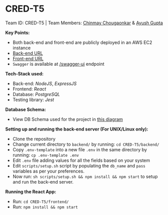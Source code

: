 # CRED-T5
Team ID: CRED-T5 | Team Members: [Chinmay Chougaonkar](https://github.com/chinmay0402) &amp; [Ayush Gupta](https://github.com/ayush-0101)

**Key Points:**
- Both back-end and front-end are publicly deployed in an AWS EC2 instance
- [Back-end URL](http://ec2-3-16-46-99.us-east-2.compute.amazonaws.com:8080/)
- [Front-end URL](http://ec2-3-16-46-99.us-east-2.compute.amazonaws.com:3000/)
- `Swagger` is available at [/swagger-ui](http://ec2-3-16-46-99.us-east-2.compute.amazonaws.com:8080/swagger-ui) endpoint

**Tech-Stack used:**
- Back-end: *NodeJS*, *ExpressJS*
- Frontend: *React*
- Database: *PostgreSQL*
- Testing library: *Jest*

**Database Schema:**
- View DB Schema used for the project in [this diagram](https://viewer.diagrams.net/?highlight=0000ff&edit=_blank&layers=1&nav=1&title=er-diagram-cwod-cred-t5-p0.drawio#R7V1tc6I6G%2F41zux%2B6A6IgH70rbs923b3dOs%2Bu88XJ5VUOYvgALZ6fv1J5EUlUXkNAZnpTCVCQK47V5IrFzctabjcfLbBavFgadBotQVt05JGrXa7LfUE9A%2BXbL0SUVQ7Xsnc1jW%2FbF%2FwQ%2F8X%2BoX%2BgfO1rkHnaEfXsgxXXx0XzizThDP3qAzYtvV%2BvNurZRyfdQXm%2FhmFfcGPGTAgsdv%2FdM1deKVd%2BWDvL1CfL4Izi4L%2FzRIEO%2FsFzgJo1vtREdy4t5bp%2Bpf4HdpLYELTRd88APsPtFvyeOG6%2BJf2W%2B1b9PeK9%2F40t6y5AcFKdz7NrCUqnjlol9tXsNQNfJ8PKhr4FaHTSeOWNLQty%2FU%2BLTdDaGCwAhi8a7o98W14H2xcb4wDfi0W%2F%2F%2B6%2FvXPXFYHm8%2BC%2BPKmizeSD%2F4bMNb%2BDZ4BW3P8O%2BRug9uObtYKf3TBCy4aOC6wXT86JAEVILxdoJvop0kjcbdtGGDl6LvdvZKFbmj3YGut3aCiYGvwqm%2Bg9uQFB94Xxck9qgxv4srxbf7hXwz%2BGhj63ESfZ%2Bi34zMObOiga7kHjhtWsDY1qPnHO3%2BgO1sEG65t%2FYFDy7Ds3W%2BT1G6335d2V2EYB%2BWD9rDXH%2FinPyjvKJ2ePELlJAQ%2BKm%2FQduHmoMiH5DO0ltC1t2iXoEUG4em3x3bH337fB7ek%2BGWLg8AOYxb40ToP6w5P94QaIDBRaCY7H%2B10UuRswEA33gQuHOAb7RxGHvpw8Ev3Rbt4TBKbMhGbJ8MSYeDqwNj%2F4GgAYuA121o9A3sOXb9gZek4fsZv0GvzQiQGTMvENbnWyv%2FSgK%2FBsS%2BW66K27kebf6PCSnd3SR6gP3TfhsInuYUCpj1E2%2BJ%2BexdDK8tGsWWioEStB9cBURC%2FQxzIlPg634gvR932GM1LQRZF%2FTDGjuBOjK1CYPv9azJ0d90L2KObGDghAlyUZCx0P1%2BNXQ%2Bx0DUNmgkQkWMjcggBUwRUKvNP0UFt4cNkcodKhNH4tj%2B5f0af1qjbn84h4nfU5qdvnQ8fP5YMV9AHePsOnBWY6eb83jtSKQ3PzekWxhbfbiXYM4pqFdhTKZ09exmxzb0xQk0P6sva1Lqx4SiLOoMhU5Q6TQtT5%2FBL%2F%2BmDqCB6FCaPd39PxujD4zfMoY%2BT%2B3vuWZMNdLywZEckoLwylkw3UYo9IcqJcntlU26nXV%2FK7cSftZZGuRJx%2B%2BFmpdvbqYbGoyHtyh%2BjZCt8eN5iUPpYw3lA5%2F79u84UnABKXihYbF%2F9SJUjohXbZTOt2K7x6HYf7PxyrSiR41sTLOHUMqd4nItJ9Wf%2FCRPu1Qxtk%2BBWArH%2Bqy5mn8W7rxr8M%2FjrXnF%2Fmh3lhpT2r4xWiyNJmSFJUrHNKo3zQZFnw5YLgqReIaldW2vXQXdXQ3wzBUs0o8JLhh%2FuHp%2BPCPJIUBVqQpcZMeRlFNoh5fCGLXNiy27ZQ8oOOcO4LXu1KcfpuxobkdKm7%2BSQfqeYrh1oH684RSbv3x53pHk%2FfsYy6rD%2FY9gfjSvJnIerUe38keWFR2Vy7oBBbgwlI0aGkhspmMGfc5S0KTFx1lGSLSiqobKX7%2BQIW08mJwcN3OIaPCmM18nJIfOvjcukNk72q42TIzGep7vUcDmKDb6NkFMUe9KcHGzZsx5Czvm45Zg6SSnnVbcdd4r17tYV6twJMOOGHhvlpih6pLku2NJj1qVhnumRf9lGJmUbA5DsWGtCzEOCYUuIwaCmIcTcCZHqjmDKiEpWKYVjRlTi41EWIyqk2gGXQDdOjRVbgQm4zhyZADduOJLUTK6MI8vw%2FaYgXJrTgi3hZlVfeCZcKTYepREuKZCsgOO8W7Z2jfPzBIiVQLWLZX8iud0Xc3ZnzibG5OnP7eymW43HeAsfjhKQxSbMZM6KotiRDi4poFWFHS%2FgcSaWS2FH%2BvVQHuJFceu06uw%2ByxM4bsajMTzvUJvDYBUM%2FVrd3T5BA7i6ZY7333hrZZ6NQkS%2FeLBwl4bfFqCp9XEGFrQ5fkKgPVsPwNyeH%2FCdMDCg89vbX0GTwxu%2F8QYiRH9ztDn8crQNtja6%2Byu4HPT54Ci0tT8IbwTHkBD7qDvW2p7Bc%2FQZJKgJeotTOwZGG3yL4w6DwsQyhwESFto7aN7g0QWfSdXxHXc3%2B4AMTRuBiUONRJ732%2F2j9sFHVCRFKhKjFXn3hqgoryQewekOAht1kaYDZjhwG1vQiJEtSOkex4FMWfrsdCgRnTLPzI0YiTsKxVJbUAmJZtTGnhRvOBo25iz2JGqUFdaxqqRgVyd7khqfCMqawauk1HbQAzQupYywnh7BdkSmMDcupaJING5XXRy2NXYpqfy7lFRSZDn9kBn3NMkGK25osXEnFUWLFHcSY1qssTtJ5d%2BdpJKamYtzvYQ5uKLJYIbtVl%2FAX%2F%2F0jsA5YfCpR7XmzDwMTGw5s9sszpewOJ%2BcgGluKLYM3K3x4nyX%2F8V5ytLuEtqzBfCGpldgD00AEjfsmnXJtmFXNuxKsT4xZtescxee2VWJjUdp7EpOL2bAhXNrd1VXwa7xQeKGXbMmr2vYlQ27UqxTbNk1kC%2FqmZQmbAf88muPXPY9XJhyXES2S%2FQrmwQ1eaDMC0H32pcJmiunFVPHlCj4iF60TAXQ82OZCpbJAodLLxJCcS1TnahVJlpRwZapHil%2FrcB2uevuT%2FFKY5fK1y4lRpIoxbZLidFgyY%2B4qrHAXr5LqRdfk%2BHFpdQjhbQ6uZR6%2FK%2Bx90hVzCfdxqGUEVJuRn7NUnxRBFq6Q6lX46X4Hv9L8T1S9bpOh1ICrEqgRfqjUVf%2F%2BpUTkMVmSi4cSnRsq%2FsqlVRP%2BXVLo0Xq9VAk3qPXVYkC7X1Vv7%2BPPW%2FSCB1w67%2B0qtKvrcoTS15osyLT8SrSJlNfER3c6hre07Q1L5Y54k1yMr57rH0KgW1CjTaobF3z0%2B2n8ONl5i0KV%2B%2FoTMSM1bIJiQLZFdZoJXsfvPzOv0WBlibJky%2Bbdex8MeaHVMmJe4h19VcKuVoOjGZPoL1TpUNb3C7unSrhSj3nfWr564H7hpJpQTBOsor80BVJ6aBOK4L76OW4UxVJg9iJzrRZFUwO65k3lqlsYW5XgkjLn5ykIFLawiBjIs069eR5ahKGLs8sSs4Ol4hxFjQVh3uuZARWCdxIfY9vNRJjVZIZaWuDRTEjFdusvR4fvHg2bLlgReoVkp3SFgK7xpSYESd%2BBotNNuvCKJG67sd4tFjdfNYxBiBybETKGy2SJk0TutPrdJMlQawEhqSvRTYuWzpk8Tkz2VpfUQRJR7e6PttUC%2BtqafRIvx5S89fWcNqYyjLiyc%2FwsjHjFje8pD3yz3h4SbbfOjklxPiYlDbADOYY1EWdGbC1xiaRC8DcUGo7hohZ9Qf%2B076OhcQ9bqIAyZ%2BZXMwTEMYMN4kClEiigNC2kzRRgBqpSIpWlF%2BiALp8FsOCzmNkCwkiO32Exk9lEbq%2F%2BAnRSPqBjpwyRKMVKdGK8gtR6oCbEqI2XOqmBu3qW9QYJrO4MNk53wffdCIvgYqfzaKwmWxFdPTC3WtpZrHiCbt%2FCdks6NdHiugV8q6lQoSz90JSVPSAdq%2FSuJYnprw8gNhIRYUxKMt0FvTru67ntkXOntumaEQhfbr6cq%2B1dy9I7Tdfvtw8PHBPpGzQ5IU44whCDXGmIs7SE14EUFZSYE8DSIn6Ov16SGdbSJ3n1HX0b%2FJ49%2FdkXDOZPX9keaHRDjnLe7HW6LxTG74jpBt9h5W%2B0xbIWJAUmpyjFBYM1XD9cCnneA0piZxDBbe4hk5ONGsu53Q4s%2F10yOngEdU2mk5GYM8sVjMFWiYnnjzSKJdTkws0StF02NKonHXaWa2JiRfK%2FHCoTM4MX9bbxjqZFU9uqLNJMVUUdVJUHcbUWeUEU6ka24kEiaWRJ7laT4w8KcLNj3Gln9KhWCTzBJMb5rz6F4IWxpy0JxoZUycpzNScOk8gUhp1kurJ2jmyYTTEmRBKboiTlGUa6ZuxtVGKGFxvKJn5wn1yf1EXNSwCfue8P%2BVSC%2FeaVCItnAZuYU1eIUWcmmvhCmc6jkLqOI0Inguip7vVUAFgg3Cj5BTFnzQRnC1%2FZn1rRrUmIwpnOo5C6jgzS9sJ4D%2F7T1gDb9Ukt0qeaHFDjI1QUxQx0iRutsSY1UBTMWLkTKVRSJXmxdK2DTGeRYsXYlTJOcGVEWM6vSaLLpOGZalyOFOaVaubDToNHl7D4IdmVXL4P8OJ%2FabgDejG7jY07%2FaKByE33FuNB7kb7qXkDmTMvdXNrZqq4XL2TLhKzjBmllO3nKp5IsULxXaZZ7BaAlP7tgNut1BJ%2FyJKbf1uX1VaxDKg0le7itJKn6QqTUIs7%2F5E8vlczCN09nHRi2mEpMsNvtCkQfuXRgVqb%2FRxn7hZg24iFcnRigrOGtSNMZ9jmdiqqMhOF6XU4JMpUZrWH1NolPaOQ4t4JC1ujIqRiliHaIyJZB1CtGTyDVC9HNaXV1oKDevICyLFtAnbxEhFueVrQ5u2ZbmHu9tgtXiwNIj3%2BA8%3D)

**Setting up and running the back-end server (For UNIX/Linux only):**
- Clone the repository
- Change current directory to `backend/` by running: `cd CRED-T5/backend/`
- Copy `.env-template` into a new file `.env` in the same directory by running: `cp .env-template .env`
- Edit `.env` file adding values for all the fields based on your system
- Edit `scripts/setup.sh` script by populating the `db_name` and `pass` variables as per your preferences.
- Now run: `sh scripts/setup.sh && npm install && npm start` to setup and run the back-end server.

**Running the React App:**
- Run: `cd CRED-T5/frontend/`
- Run: `npm install && npm start`

